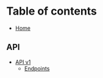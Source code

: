 # Table of contents

* [Home](README.md)

## API

* [API v1](api/v1/README.md)
  * [Endpoints](api/v1/untitled.md)

